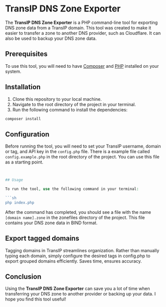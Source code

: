 # TransIP DNS Zone Exporter

The **TransIP DNS Zone Exporter** is a PHP command-line tool for exporting DNS zone data from a TransIP domain. This tool was created to make it easier to transfer a zone to another DNS provider, such as Cloudflare. It can also be used to backup your DNS zone data.

## Prerequisites

To use this tool, you will need to have [Composer](https://getcomposer.org/) and [PHP](https://www.php.net/) installed on your system.

## Installation

1. Clone this repository to your local machine.
2. Navigate to the root directory of the project in your terminal.
3. Run the following command to install the dependencies:

```sh
composer install
```

## Configuration

Before running the tool, you will need to set your TransIP username, domain or tag, and API key in the `config.php` file.
There is a example file called `config.example.php` in the root directory of the project. You can use this file as a starting point.

```php


## Usage

To run the tool, use the following command in your terminal:

```sh
php index.php
```

After the command has completed, you should see a file with the name `[domain name].zone` in the zonefiles directory of the project. This file contains your DNS zone data in BIND format.

## Export tagged domains

Tagging domains in TransIP streamlines organization. Rather than manually typing each domain, simply configure the desired tags in config.php to export grouped domains efficiently. Saves time, ensures accuracy.

## Conclusion

Using the **TransIP DNS Zone Exporter** can save you a lot of time when transferring your DNS zone to another provider or backing up your data. I hope you find this tool useful!